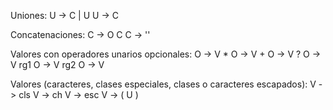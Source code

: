 Uniones:
U -> C | U
U -> C

Concatenaciones:
C -> O C
C -> ''

Valores con operadores unarios opcionales:
O -> V *
O -> V +
O -> V ?
O -> V rg1
O -> V rg2
O -> V

Valores (caracteres, clases especiales, clases o caracteres escapados):
V -> cls
V -> ch
V -> esc
V -> ( U )
